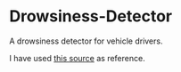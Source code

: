 # Drowsiness-Detector
A drowsiness detector for vehicle drivers.

I have used [this source](https://www.pyimagesearch.com/2017/05/08/drowsiness-detection-opencv/) as reference.
